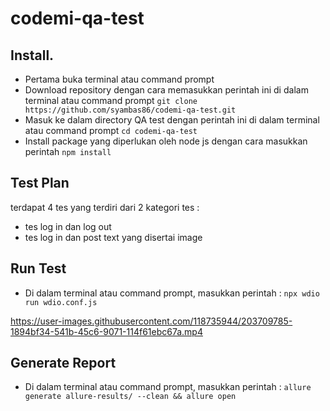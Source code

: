 # codemi-qa-test
## Install.
- Pertama buka terminal atau command prompt
- Download repository dengan cara memasukkan perintah ini di dalam terminal atau command prompt
  ```git clone https://github.com/syambas86/codemi-qa-test.git```
- Masuk ke dalam directory QA test dengan perintah ini di dalam terminal atau command prompt ```cd codemi-qa-test```
- Install package yang diperlukan oleh node js dengan cara masukkan perintah ```npm install```

## Test Plan
terdapat 4 tes yang terdiri dari 2 kategori tes :
- tes log in dan log out
- tes log in dan post text yang disertai image

## Run Test
- Di dalam terminal atau command prompt, masukkan perintah : ```npx wdio run wdio.conf.js```

https://user-images.githubusercontent.com/118735944/203709785-1894bf34-541b-45c6-9071-114f61ebc67a.mp4




## Generate Report
- Di dalam terminal atau command prompt, masukkan perintah : ```allure generate allure-results/ --clean && allure open```



